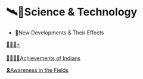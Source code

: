 # 🛰️🧲Science & Technology

- 🔰New Developments & Their Effects

[💫💥🌿⚡](%F0%9F%9B%B0%EF%B8%8F%F0%9F%A7%B2Science%20&%20Technology%200738c31a59224f198f97af9f97b0aa0e/%F0%9F%92%AB%F0%9F%92%A5%F0%9F%8C%BF%E2%9A%A1%200e1a5f11f7e64b5e9c58cc29a65c2cdb.csv)

[👨‍🔬🇮🇳Achievements of Indians](%F0%9F%9B%B0%EF%B8%8F%F0%9F%A7%B2Science%20&%20Technology%200738c31a59224f198f97af9f97b0aa0e/%F0%9F%91%A8%E2%80%8D%F0%9F%94%AC%F0%9F%87%AE%F0%9F%87%B3Achievements%20of%20Indians%2017606ea9af784a81b6ba0bde9b32d05f.csv)

[🎗️Awareness in the Fields](%F0%9F%9B%B0%EF%B8%8F%F0%9F%A7%B2Science%20&%20Technology%200738c31a59224f198f97af9f97b0aa0e/%F0%9F%8E%97%EF%B8%8FAwareness%20in%20the%20Fields%20d31bcdfc786446608628f1ab46de1301.csv)